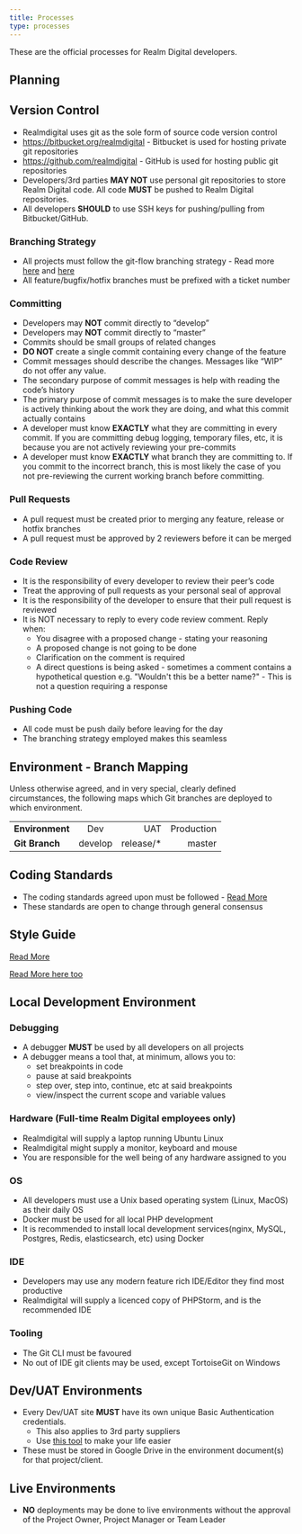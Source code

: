 ```yaml
---
title: Processes
type: processes
---
```


These are the official processes for Realm Digital developers.

## Planning


## Version Control

* Realmdigital uses git as the sole form of source code version control
* https://bitbucket.org/realmdigital - Bitbucket is used for hosting private git repositories
* https://github.com/realmdigital - GitHub is used for hosting public git repositories
* Developers/3rd parties **MAY NOT** use personal git repositories to store Realm Digital code. All code **MUST** be pushed to Realm Digital repositories.
* All developers **SHOULD** to use SSH keys for pushing/pulling from Bitbucket/GitHub.


### Branching Strategy

* All projects must follow the git-flow branching strategy - Read more [here](https://drive.google.com/a/realmdigital.co.za/open?id=1JPU1THo_QJ_aOMc8QxIskDjjYvjtzjMAmx4Hs1IeJ38) and [here](https://danielkummer.github.io/git-flow-cheatsheet/)
* All feature/bugfix/hotfix branches must be prefixed with a ticket number

### Committing

* Developers may **NOT** commit directly to “develop”
* Developers may **NOT** commit directly to “master”
* Commits should be small groups of related changes
* **DO NOT** create a single commit containing every change of the feature
* Commit messages should describe the changes. Messages like “WIP” do not offer any value.
* The secondary purpose of commit messages is help with reading the code’s history
* The primary purpose of commit messages is to make the sure developer is actively thinking about the work they are doing, and what this commit actually contains
* A developer must know **EXACTLY** what they are committing in every commit. If you are committing debug logging, temporary files, etc, it is because you are not actively reviewing your pre-commits
* A developer must know **EXACTLY** what branch they are committing to. If you commit to the incorrect branch, this is most likely the case of you not pre-reviewing the current working branch before committing.

### Pull Requests

* A pull request must be created prior to merging any feature, release or hotfix branches
* A pull request must be approved by 2 reviewers before it can be merged

### Code Review

* It is the responsibility of every developer to review their peer’s code
* Treat the approving of pull requests as your personal seal of approval
* It is the responsibility of the developer to ensure that their pull request is reviewed
* It is NOT necessary to reply to every code review comment. Reply when:
  * You disagree with a proposed change - stating your reasoning
  * A proposed change is not going to be done
  * Clarification on the comment is required
  * A direct questions is being asked - sometimes a comment contains a hypothetical question e.g. "Wouldn't this be a better name?" - This is not a question requiring a response

### Pushing Code

* All code must be push daily before leaving for the day
* The branching strategy employed makes this seamless

## Environment - Branch Mapping

Unless otherwise agreed, and in very special, clearly defined circumstances, the following maps which Git branches are deployed to which environment.

|                 |         |           |            |
|-----------------|:-------:| ---------:|-----------:|
| **Environment** | Dev     | UAT       | Production |
| **Git Branch**  | develop | release/* | master     |

## Coding Standards

* The coding standards agreed upon must be followed - [Read More](https://docs.google.com/document/d/1tIacFvPzR9QfkqZZ4RAsO03WYfkxUWotbtacb0vHZ_A)
* These standards are open to change through general consensus

## Style Guide

[Read More](/style-guide)

[Read More here too](https://docs.google.com/document/d/1dumj6V6fGEbFhbmZiKoDM8My7kiGwN5RGiC-cWCbht8/edit#heading=h.al4m06g6xmm)

## Local Development Environment

### Debugging

* A debugger **MUST** be used by all developers on all projects
* A debugger means a tool that, at minimum, allows you to:
  - set breakpoints in code
  - pause at said breakpoints
  - step over, step into, continue, etc at said breakpoints
  - view/inspect the current scope and variable values

### Hardware (Full-time Realm Digital employees only)

* Realmdigital will supply a laptop running Ubuntu Linux
* Realmdigital might supply a monitor, keyboard and mouse
* You are responsible for the well being of any hardware assigned to you

### OS

* All developers must use a Unix based operating system (Linux, MacOS) as their daily OS
* Docker must be used for all local PHP development
* It is recommended to install local development services(nginx, MySQL, Postgres, Redis, elasticsearch, etc) using Docker

### IDE

* Developers may use any modern feature rich IDE/Editor they find most productive
* Realmdigital will supply a licenced copy of PHPStorm, and is the recommended IDE

### Tooling

* The Git CLI must be favoured
* No out of IDE git clients may be used, except TortoiseGit on Windows

## Dev/UAT Environments

* Every Dev/UAT site **MUST** have its own unique Basic Authentication credentials.
    * This also applies to 3rd party suppliers
    * Use [this tool](http://www.htaccesstools.com/htpasswd-generator/) to make your life easier
* These must be stored in Google Drive in the environment document(s) for that project/client.

## Live Environments

* **NO** deployments may be done to live environments without the approval of the Project Owner, Project Manager or Team Leader

